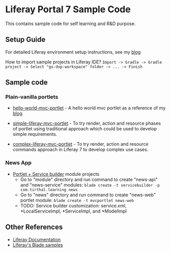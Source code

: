 # Liferay Portal 7 Sample Code

This contains sample code for self learning and R&D purpose.

## Setup Guide

For detailed Liferay environment setup instructions, see my [blog](http://tirthalpatel.blogspot.com/2016/09/liferay-portal-7-getting-started-guide-series.html)

How to import sample projects in Liferay IDE? `Import -> Gradle -> Gradle project -> Select "gs-dxp-workspace" folder -> ... -> Finish`

## Sample code

### Plain-vanilla portlets

* [hello-world-mvc-portlet](https://github.com/tirthalpatel/Learning-Liferay/tree/master/liferay-7-samples/gs-dxp-workspace/modules/hello-world-mvc-portlet) - A hello world mvc portlet as a reference of my [blog](http://tirthalpatel.blogspot.com/2016/09/liferay-portal-7-ggs-hello-world-portlet-module.html).

* [simple-liferay-mvc-portlet](https://github.com/tirthalpatel/Learning-Liferay/tree/master/liferay-7-samples/gs-dxp-workspace/modules/simple-liferay-mvc-portlet) - To try render, action and resource phases of portlet using traditional approach which could be used to develop simple requirements.

* [complex-liferay-mvc-portlet](https://github.com/tirthalpatel/Learning-Liferay/tree/master/liferay-7-samples/gs-dxp-workspace/modules/complex-liferay-mvc-portlet) - To try render, action and resource commands approach in Liferay 7 to develop complex use cases. 

### News App 

* [Portlet + Service builder](https://github.com/tirthalpatel/Learning-Liferay/tree/master/liferay-7-samples/gs-dxp-workspace/modules/news) module projects
	- Go to "module" directory and run command to create "news-api" and "news-service" modules: `blade create -t servicebuilder -p com.tirthal.learning news`
	- Go to "news" directory and run command to create "news-web" portlet module: `blade create -t mvcportlet news-web`
	- TODO: Service builder customization: service.xml, *LocalServiceImpl, *ServiceImpl, and *ModelImpl
	
## Other References

* [Liferay Documentation](https://dev.liferay.com/)
* [Liferay's Blade samples](https://github.com/liferay/liferay-blade-samples)